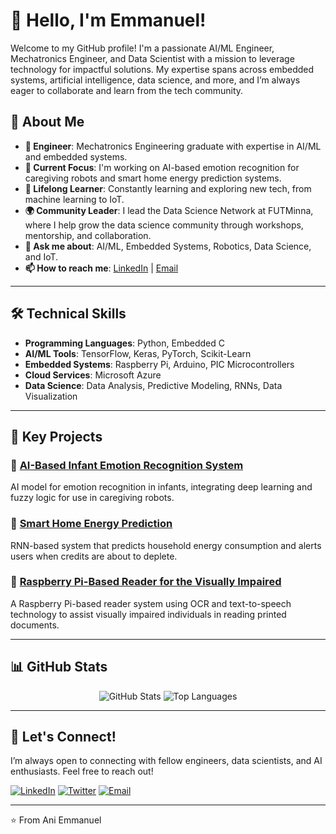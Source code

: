 # 👋 Hello, I'm Emmanuel!

Welcome to my GitHub profile! I'm a passionate AI/ML Engineer, Mechatronics Engineer, and Data Scientist with a mission to leverage technology for impactful solutions. My expertise spans across embedded systems, artificial intelligence, data science, and more, and I’m always eager to collaborate and learn from the tech community.

## 🚀 About Me

- **🔧 Engineer**: Mechatronics Engineering graduate with expertise in AI/ML and embedded systems.
- **🌱 Current Focus**: I'm working on AI-based emotion recognition for caregiving robots and smart home energy prediction systems.
- **🧠 Lifelong Learner**: Constantly learning and exploring new tech, from machine learning to IoT.
- **🌍 Community Leader**: I lead the Data Science Network at FUTMinna, where I help grow the data science community through workshops, mentorship, and collaboration.
- **💬 Ask me about**: AI/ML, Embedded Systems, Robotics, Data Science, and IoT.
- **📫 How to reach me**: [LinkedIn](https://linkedin.com/in/anichigozie) | [Email](mailto:ani.mlengineer@outlook.com)

---

## 🛠️ Technical Skills

- **Programming Languages**: Python, Embedded C
- **AI/ML Tools**: TensorFlow, Keras, PyTorch, Scikit-Learn
- **Embedded Systems**: Raspberry Pi, Arduino, PIC Microcontrollers
- **Cloud Services**: Microsoft Azure
- **Data Science**: Data Analysis, Predictive Modeling, RNNs, Data Visualization

---

## 🌟 Key Projects

### 🔹 [AI-Based Infant Emotion Recognition System](https://github.com/yourrepo)
AI model for emotion recognition in infants, integrating deep learning and fuzzy logic for use in caregiving robots.

### 🔹 [Smart Home Energy Prediction](https://github.com/yourrepo)
RNN-based system that predicts household energy consumption and alerts users when credits are about to deplete.

### 🔹 [Raspberry Pi-Based Reader for the Visually Impaired](https://github.com/yourrepo)
A Raspberry Pi-based reader system using OCR and text-to-speech technology to assist visually impaired individuals in reading printed documents.

---

## 📊 GitHub Stats

<p align="center">
  <img src="https://github-readme-stats.vercel.app/api?username=yourusername&show_icons=true&theme=radical" alt="GitHub Stats" />
  <img src="https://github-readme-stats.vercel.app/api/top-langs/?username=yourusername&layout=compact&theme=radical" alt="Top Languages" />
</p>

---

## 🤝 Let's Connect!

I’m always open to connecting with fellow engineers, data scientists, and AI enthusiasts. Feel free to reach out!

[![LinkedIn](https://img.shields.io/badge/-LinkedIn-blue?style=for-the-badge&logo=linkedin&logoColor=white)](https://linkedin.com/in/anichigozie)
[![Twitter](https://img.shields.io/badge/-Twitter-blue?style=for-the-badge&logo=twitter&logoColor=white)](https://twitter.com/aniemmanuelc)
[![Email](https://img.shields.io/badge/-Email-red?style=for-the-badge&logo=gmail&logoColor=white)](mailto:ani.mlengineer@outlook.com)

---

⭐️ From Ani Emmanuel

